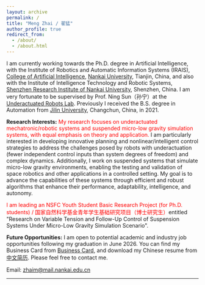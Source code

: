 ```yaml
---
layout: archive
permalink: /
title: "Meng Zhai / 翟猛"
author_profile: true
redirect_from: 
  - /about/
  - /about.html
---
```


I am currently working towards the Ph.D. degree in Artificial Intelligence, with the Institute of Robotics and Automatic Information Systems (IRAIS), [College of Artificial Intelligence](https://ai.nankai.edu.cn/), [Nankai University](https://www.nankai.edu.cn/main.htm), Tianjin, China, and also with the Institute of Intelligence Technology and Robotic Systems, [Shenzhen Research Institute of Nankai University](https://nkszri.nankai.edu.cn/), Shenzhen, China. I am very fortunate to be supervised by Prof. Ning Sun（孙宁）at the [Underactuated Robots Lab](https://url.nankai.edu.cn/). Previously I received the B.S. degree in Automation from [Jilin University](https://www.jlu.edu.cn/), Changchun, China, in 2021.

**Research Interests:** <span style="color: red;">My research focuses on underactuated mechatronic/robotic systems and suspended micro-low gravity simulation systems, with equal emphasis on theory and application.</span> I am particularly interested in developing innovative planning and nonlinear/intelligent control strategies to address the challenges posed by robots with underactuation (fewer independent control inputs than system degrees of freedom) and complex dynamics. Additionally, I work on suspended systems that simulate micro-low gravity environments, enabling the testing and validation of space robotics and other applications in a controlled setting. My goal is to advance the capabilities of these systems through efficient and robust algorithms that enhance their performance, adaptability, intelligence, and autonomy.

<span style="color: red;">I am leading an NSFC Youth Student Basic Research Project (for Ph.D. students) / 国家自然科学基金青年学生基础研究项目（博士研究生）</span>entitled "Research on Variable Tension and Follow-Up Control of Suspension Systems Under Micro-Low Gravity Simulation Scenario".

**Future Opportunities:** I am open to potential academic and industry job opportunities following my graduation in June 2026. You can find my Business Card from [Business Card](../files/Business_Card.jpg), and download my Chinese resume from [中文简历](../files/【教职】翟猛-个人简历（2025.08）.pdf). Please feel free to contact me.

Email: zhaim@mail.nankai.edu.cn

--------

